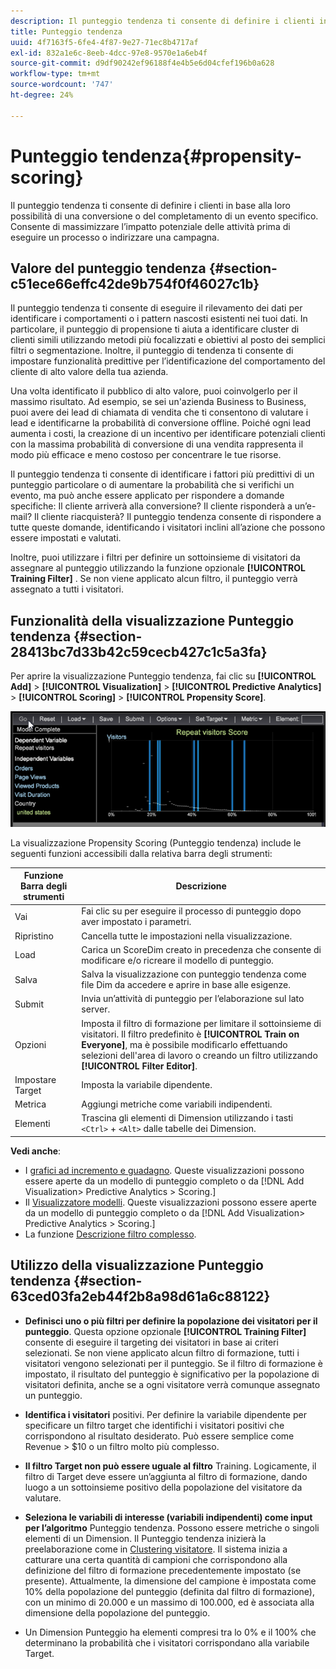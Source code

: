 ```yaml
---
description: Il punteggio tendenza ti consente di definire i clienti in base alla loro possibilità di una conversione o del completamento di un evento specifico. Consente di massimizzare l’impatto potenziale delle attività prima di eseguire un processo o indirizzare una campagna.
title: Punteggio tendenza
uuid: 4f7163f5-6fe4-4f87-9e27-71ec8b4717af
exl-id: 832a1e6c-8eeb-4dcc-97e8-9570e1a6eb4f
source-git-commit: d9df90242ef96188f4e4b5e6d04cfef196b0a628
workflow-type: tm+mt
source-wordcount: '747'
ht-degree: 24%

---
```


# Punteggio tendenza{#propensity-scoring}

Il punteggio tendenza ti consente di definire i clienti in base alla loro possibilità di una conversione o del completamento di un evento specifico. Consente di massimizzare l’impatto potenziale delle attività prima di eseguire un processo o indirizzare una campagna.

## Valore del punteggio tendenza  {#section-c51ece66effc42de9b754f0f46027c1b}

Il punteggio tendenza ti consente di eseguire il rilevamento dei dati per identificare i comportamenti o i pattern nascosti esistenti nei tuoi dati. In particolare, il punteggio di propensione ti aiuta a identificare cluster di clienti simili utilizzando metodi più focalizzati e obiettivi al posto dei semplici filtri o segmentazione. Inoltre, il punteggio di tendenza ti consente di impostare funzionalità predittive per l’identificazione del comportamento del cliente di alto valore della tua azienda.

Una volta identificato il pubblico di alto valore, puoi coinvolgerlo per il massimo risultato. Ad esempio, se sei un&#39;azienda Business to Business, puoi avere dei lead di chiamata di vendita che ti consentono di valutare i lead e identificarne la probabilità di conversione offline. Poiché ogni lead aumenta i costi, la creazione di un incentivo per identificare potenziali clienti con la massima probabilità di conversione di una vendita rappresenta il modo più efficace e meno costoso per concentrare le tue risorse.

Il punteggio tendenza ti consente di identificare i fattori più predittivi di un punteggio particolare o di aumentare la probabilità che si verifichi un evento, ma può anche essere applicato per rispondere a domande specifiche: Il cliente arriverà alla conversione? Il cliente risponderà a un’e-mail? Il cliente riacquisterà? Il punteggio tendenza consente di rispondere a tutte queste domande, identificando i visitatori inclini all’azione che possono essere impostati e valutati.

Inoltre, puoi utilizzare i filtri per definire un sottoinsieme di visitatori da assegnare al punteggio utilizzando la funzione opzionale **[!UICONTROL Training Filter]** . Se non viene applicato alcun filtro, il punteggio verrà assegnato a tutti i visitatori.

## Funzionalità della visualizzazione Punteggio tendenza {#section-28413bc7d33b42c59cecb427c1c5a3fa}

Per aprire la visualizzazione Punteggio tendenza, fai clic su **[!UICONTROL Add]** > **[!UICONTROL Visualization]** > **[!UICONTROL Predictive Analytics]** > **[!UICONTROL Scoring]** > **[!UICONTROL Propensity Score]**.

![](assets/propensity_visualization_GO.png)

La visualizzazione Propensity Scoring (Punteggio tendenza) include le seguenti funzioni accessibili dalla relativa barra degli strumenti:

| Funzione Barra degli strumenti | Descrizione |
|---|---|
| Vai | Fai clic su per eseguire il processo di punteggio dopo aver impostato i parametri. |
| Ripristino | Cancella tutte le impostazioni nella visualizzazione. |
| Load | Carica un ScoreDim creato in precedenza che consente di modificare e/o ricreare il modello di punteggio. |
| Salva | Salva la visualizzazione con punteggio tendenza come file Dim da accedere e aprire in base alle esigenze. |
| Submit | Invia un’attività di punteggio per l’elaborazione sul lato server. |
| Opzioni | Imposta il filtro di formazione per limitare il sottoinsieme di visitatori. Il filtro predefinito è **[!UICONTROL Train on Everyone]**, ma è possibile modificarlo effettuando selezioni dell&#39;area di lavoro o creando un filtro utilizzando **[!UICONTROL Filter Editor]**. |
| Impostare Target | Imposta la variabile dipendente. |
| Metrica | Aggiungi metriche come variabili indipendenti. |
| Elementi | Trascina gli elementi di Dimension utilizzando i tasti `<Ctrl>` + `<Alt>` dalle tabelle dei Dimension. |

**Vedi anche**:

* I [grafici ad incremento e guadagno](../../../../home/c-get-started/c-analysis-vis/c-visitor-propensity/c-propensity-gain-lift-chart.md#concept-0d049f6baf534f7fb97f271843ba6c4a). Queste visualizzazioni possono essere aperte da un modello di punteggio completo o da [!DNL Add Visualization> Predictive Analytics > Scoring.]
* Il [Visualizzatore modelli](../../../../home/c-get-started/c-analysis-vis/c-visitor-propensity/c-propensity-model-viewer.md#concept-d4fdf4b335c04b0ea07e70ab9a7ce9dd). Queste visualizzazioni possono essere aperte da un modello di punteggio completo o da [!DNL Add Visualization> Predictive Analytics > Scoring.]
* La funzione [Descrizione filtro complesso](../../../../home/c-get-started/c-analysis-vis/c-visitor-propensity/c-propensity-complex-filter.md#concept-f9c55e54837f4b5995a00bc950ce5dff).

## Utilizzo della visualizzazione Punteggio tendenza {#section-63ced03fa2eb44f2b8a98d61a6c88122}

* **Definisci uno o più filtri per definire la popolazione dei visitatori per il punteggio**. Questa opzione opzionale **[!UICONTROL Training Filter]** consente di eseguire il targeting dei visitatori in base ai criteri selezionati. Se non viene applicato alcun filtro di formazione, tutti i visitatori vengono selezionati per il punteggio. Se il filtro di formazione è impostato, il risultato del punteggio è significativo per la popolazione di visitatori definita, anche se a ogni visitatore verrà comunque assegnato un punteggio.
* **Identifica i visitatori** positivi. Per definire la variabile dipendente per specificare un filtro target che identifichi i visitatori positivi che corrispondono al risultato desiderato. Può essere semplice come Revenue > $10 o un filtro molto più complesso.
* **Il filtro Target non può essere uguale al filtro** Training. Logicamente, il filtro di Target deve essere un’aggiunta al filtro di formazione, dando luogo a un sottoinsieme positivo della popolazione del visitatore da valutare.
* **Seleziona le variabili di interesse (variabili indipendenti) come input per l’algoritmo** Punteggio tendenza. Possono essere metriche o singoli elementi di un Dimension. Il Punteggio tendenza inizierà la preelaborazione come in [Clustering visitatore](../../../../home/c-get-started/c-analysis-vis/c-visitor-cluster/c-visitor-cluster.md#concept-1c2406ef7b284a56a02daa38eaa2e73d). Il sistema inizia a catturare una certa quantità di campioni che corrispondono alla definizione del filtro di formazione precedentemente impostato (se presente). Attualmente, la dimensione del campione è impostata come 10% della popolazione del punteggio (definita dal filtro di formazione), con un minimo di 20.000 e un massimo di 100.000, ed è associata alla dimensione della popolazione del punteggio.

* Un Dimension Punteggio ha elementi compresi tra lo 0% e il 100% che determinano la probabilità che i visitatori corrispondano alla variabile Target.
